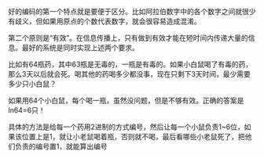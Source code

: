 好的编码的第一个特点就是要便于区分。比如阿拉伯数字中的各个数字之间就很少有歧义，但如果用原点的个数代表数字，就会很容易造成混淆。

第二个原则是“有效”。在信息传播上，只有做到有效才能在短时间内传递大量的信息。最好的系统是同时实现上述两个要求。

比如有64瓶药，其中63瓶是无毒的，一瓶是有毒的。如果小白鼠喝了有毒的药，那么3天以后就会死。喝其他的药喝多少都没事，现在只剩下3天时间，最少需要多少只小白鼠？

如果用64个小白鼠，每个喝一瓶，虽然没问题，但是不够有效。正确的答案是ln64=6只！

具体的方法是给每一个药用2进制的方式编号，然后让每一个小鼠负责1~6位，如果该位置上是1，就让小老鼠喝着瓶，否则就不喝，最后看哪些小老鼠死了，把他们负责的编号置1，就能算出编号

